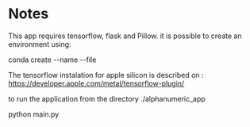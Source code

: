 # Notes 
This app requires tensorflow, flask and Pillow. 
it is possible to create an environment using:

conda create --name <env> --file <this file>

The tensorflow instalation for apple silicon is described on :
https://developer.apple.com/metal/tensorflow-plugin/

to run the application from the directory
./alphanumeric_app

python main.py


